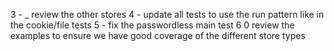 
3 - _ review the other stores
4 - update all tests to use the run pattern like in the cookie/file tests
5 - fix the passwordless main test
6 0 review the examples to ensure we have good coverage of the different store types
